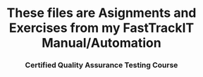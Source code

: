 # <h1 align="center"> These files are Asignments and Exercises from my FastTrackIT Manual/Automation</h1>
<h3 align="center"> Certified Quality Assurance Testing Course</h1>
